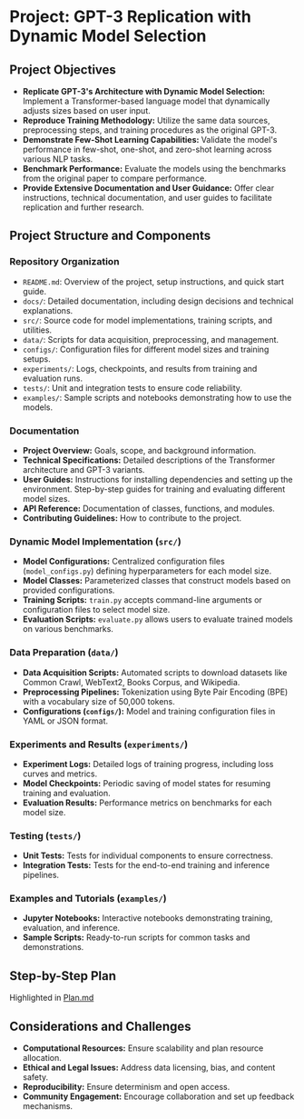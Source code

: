 # Project: GPT-3 Replication with Dynamic Model Selection

## Project Objectives

- **Replicate GPT-3's Architecture with Dynamic Model Selection:** Implement a Transformer-based language model that dynamically adjusts sizes based on user input.
- **Reproduce Training Methodology:** Utilize the same data sources, preprocessing steps, and training procedures as the original GPT-3.
- **Demonstrate Few-Shot Learning Capabilities:** Validate the model's performance in few-shot, one-shot, and zero-shot learning across various NLP tasks.
- **Benchmark Performance:** Evaluate the models using the benchmarks from the original paper to compare performance.
- **Provide Extensive Documentation and User Guidance:** Offer clear instructions, technical documentation, and user guides to facilitate replication and further research.

## Project Structure and Components

### Repository Organization
- `README.md`: Overview of the project, setup instructions, and quick start guide.
- `docs/`: Detailed documentation, including design decisions and technical explanations.
- `src/`: Source code for model implementations, training scripts, and utilities.
- `data/`: Scripts for data acquisition, preprocessing, and management.
- `configs/`: Configuration files for different model sizes and training setups.
- `experiments/`: Logs, checkpoints, and results from training and evaluation runs.
- `tests/`: Unit and integration tests to ensure code reliability.
- `examples/`: Sample scripts and notebooks demonstrating how to use the models.

### Documentation
- **Project Overview:** Goals, scope, and background information.
- **Technical Specifications:** Detailed descriptions of the Transformer architecture and GPT-3 variants.
- **User Guides:** Instructions for installing dependencies and setting up the environment. Step-by-step guides for training and evaluating different model sizes.
- **API Reference:** Documentation of classes, functions, and modules.
- **Contributing Guidelines:** How to contribute to the project.

### Dynamic Model Implementation (`src/`)
- **Model Configurations:** Centralized configuration files (`model_configs.py`) defining hyperparameters for each model size.
- **Model Classes:** Parameterized classes that construct models based on provided configurations.
- **Training Scripts:** `train.py` accepts command-line arguments or configuration files to select model size.
- **Evaluation Scripts:** `evaluate.py` allows users to evaluate trained models on various benchmarks.

### Data Preparation (`data/`)
- **Data Acquisition Scripts:** Automated scripts to download datasets like Common Crawl, WebText2, Books Corpus, and Wikipedia.
- **Preprocessing Pipelines:** Tokenization using Byte Pair Encoding (BPE) with a vocabulary size of 50,000 tokens.
- **Configurations (`configs/`):** Model and training configuration files in YAML or JSON format.

### Experiments and Results (`experiments/`)
- **Experiment Logs:** Detailed logs of training progress, including loss curves and metrics.
- **Model Checkpoints:** Periodic saving of model states for resuming training and evaluation.
- **Evaluation Results:** Performance metrics on benchmarks for each model size.

### Testing (`tests/`)
- **Unit Tests:** Tests for individual components to ensure correctness.
- **Integration Tests:** Tests for the end-to-end training and inference pipelines.

### Examples and Tutorials (`examples/`)
- **Jupyter Notebooks:** Interactive notebooks demonstrating training, evaluation, and inference.
- **Sample Scripts:** Ready-to-run scripts for common tasks and demonstrations.

## Step-by-Step Plan

Highlighted in [Plan.md](https://www.github.com/dharvpat/GPT-2-Reproduction/blob/main/docs/plan.md)

## Considerations and Challenges
- **Computational Resources:** Ensure scalability and plan resource allocation.
- **Ethical and Legal Issues:** Address data licensing, bias, and content safety.
- **Reproducibility:** Ensure determinism and open access.
- **Community Engagement:** Encourage collaboration and set up feedback mechanisms.